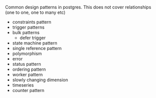 Common design patterns in postgres. This does not cover relationships (one to one, one to many etc)


- constraints pattern
- trigger patterns
- bulk patterns
  - defer trigger
- state machine pattern
- single reference pattern
- polymorphism
- error 
- status pattern
- ordering pattern
- worker pattern
- slowly changing dimension
- timeseries
- counter pattern
